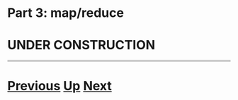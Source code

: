 
# Part 3: map/reduce

# UNDER CONSTRUCTION

***

# [Previous](pool_part3.md) [Up](part3.md) [Next](futures.md)  
